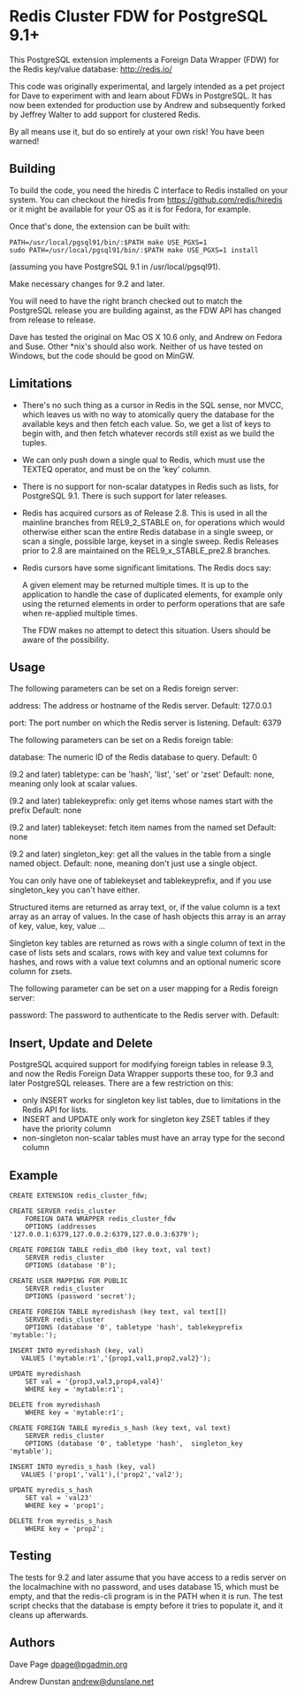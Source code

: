 Redis Cluster FDW for PostgreSQL 9.1+
==============================

This PostgreSQL extension implements a Foreign Data Wrapper (FDW) for
the Redis key/value database: http://redis.io/

This code was originally experimental, and largely intended as a pet project
for Dave to experiment with and learn about FDWs in PostgreSQL. It has now been
extended for production use by Andrew and subsequently forked by Jeffrey Walter
to add support for clustered Redis.

By all means use it, but do so entirely at your own risk! You have been
warned!

Building
--------

To build the code, you need the hiredis C interface to Redis installed
on your system. You can checkout the hiredis from
https://github.com/redis/hiredis
or it might be available for your OS as it is for Fedora, for example.

Once that's done, the extension can be built with:

    PATH=/usr/local/pgsql91/bin/:$PATH make USE_PGXS=1
    sudo PATH=/usr/local/pgsql91/bin/:$PATH make USE_PGXS=1 install

(assuming you have PostgreSQL 9.1 in /usr/local/pgsql91).

Make necessary changes for 9.2 and later.

You will need to have the right branch checked out to match the PostgreSQL
release you are building against, as the FDW API has changed from release
to release.

Dave has tested the original on Mac OS X 10.6 only, and Andrew on Fedora and
Suse. Other *nix's should also work.
Neither of us have tested on Windows, but the code should be good on MinGW.

Limitations
-----------

- There's no such thing as a cursor in Redis in the SQL sense,
  nor MVCC, which leaves us
  with no way to atomically query the database for the available keys
  and then fetch each value. So, we get a list of keys to begin with,
  and then fetch whatever records still exist as we build the tuples.

- We can only push down a single qual to Redis, which must use the
  TEXTEQ operator, and must be on the 'key' column.

- There is no support for non-scalar datatypes in Redis
  such as lists, for PostgreSQL 9.1. There is such support for later releases.

- Redis has acquired cursors as of Release 2.8. This is used in all the
  mainline branches from REL9_2_STABLE on, for operations which would otherwise
  either scan the entire Redis database in a single sweep, or scan a single,
  possible large, keyset in a single sweep. Redis Releases prior to 2.8 are
  maintained on the REL9_x_STABLE_pre2.8 branches.

- Redis cursors have some significant limitations. The Redis docs say:

    A given element may be returned multiple times. It is up to the
    application to handle the case of duplicated elements, for example only
    using the returned elements in order to perform operations that are safe
    when re-applied multiple times.

  The FDW makes no attempt to detect this situation. Users should be aware of
  the possibility.

Usage
-----

The following parameters can be set on a Redis foreign server:

address:	The address or hostname of the Redis server.
	 	Default: 127.0.0.1

port:		The port number on which the Redis server is listening.
     		Default: 6379

The following parameters can be set on a Redis foreign table:

database:	The numeric ID of the Redis database to query.
	  	Default: 0

(9.2 and later) tabletype: can be 'hash', 'list', 'set' or 'zset'
	    Default: none, meaning only look at scalar values.

(9.2 and later) tablekeyprefix: only get items whose names start with the prefix
        Default: none

(9.2 and later) tablekeyset: fetch item names from the named set
        Default: none

(9.2 and later) singleton_key: get all the values in the table from a single
named object.
	    Default: none, meaning don't just use a single object.

You can only have one of tablekeyset and tablekeyprefix, and if you use
singleton_key you can't have either.

Structured items are returned as array text, or, if the value column is a
text array as an array of values. In the case of hash objects this array is
an array of key, value, key, value ...

Singleton key tables are returned as rows with a single column of text
in the case of lists sets and scalars, rows with key and value text columns
for hashes, and rows with a value text columns and an optional numeric score
column for zsets.

The following parameter can be set on a user mapping for a Redis
foreign server:

password:	The password to authenticate to the Redis server with.
     Default: <none>

Insert, Update and Delete
-------------------------

PostgreSQL acquired support for modifying foreign tables in release 9.3, and
now the Redis Foreign Data Wrapper supports these too, for 9.3 and later
PostgreSQL releases. There are a few restriction on this:

- only INSERT works for singleton key list tables, due to limitations
  in the Redis API for lists.
- INSERT and UPDATE only work for singleton key ZSET tables if they have the
  priority column
- non-singleton non-scalar tables must have an array type for the second column

Example
-------

	CREATE EXTENSION redis_cluster_fdw;

	CREATE SERVER redis_cluster
		FOREIGN DATA WRAPPER redis_cluster_fdw
		OPTIONS (addresses '127.0.0.1:6379,127.0.0.2:6379,127.0.0.3:6379');

	CREATE FOREIGN TABLE redis_db0 (key text, val text)
		SERVER redis_cluster
		OPTIONS (database '0');

	CREATE USER MAPPING FOR PUBLIC
		SERVER redis_cluster
		OPTIONS (password 'secret');

	CREATE FOREIGN TABLE myredishash (key text, val text[])
		SERVER redis_cluster
		OPTIONS (database '0', tabletype 'hash', tablekeyprefix 'mytable:');

    INSERT INTO myredishash (key, val)
       VALUES ('mytable:r1','{prop1,val1,prop2,val2}');

    UPDATE myredishash
        SET val = '{prop3,val3,prop4,val4}'
        WHERE key = 'mytable:r1';

    DELETE from myredishash
        WHERE key = 'mytable:r1';

	CREATE FOREIGN TABLE myredis_s_hash (key text, val text)
		SERVER redis_cluster
		OPTIONS (database '0', tabletype 'hash',  singleton_key 'mytable');

    INSERT INTO myredis_s_hash (key, val)
       VALUES ('prop1','val1'),('prop2','val2');

    UPDATE myredis_s_hash
        SET val = 'val23'
        WHERE key = 'prop1';

    DELETE from myredis_s_hash
        WHERE key = 'prop2';

Testing
-------

The tests for 9.2 and later assume that you have access to a redis server
on the localmachine with no password, and uses database 15, which must be empty,
and that the redis-cli program is in the PATH when it is run.
The test script checks that the database is empty before it tries to
populate it, and it cleans up afterwards.


Authors
-------

Dave Page
dpage@pgadmin.org

Andrew Dunstan
andrew@dunslane.net
